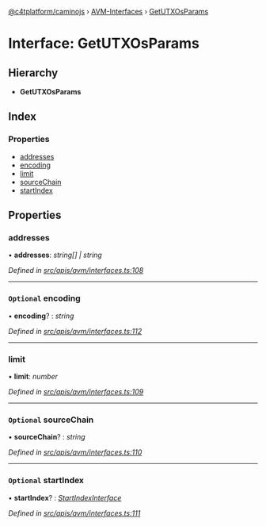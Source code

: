 [@c4tplatform/caminojs](../README.md) › [AVM-Interfaces](../modules/avm_interfaces.md) › [GetUTXOsParams](avm_interfaces.getutxosparams.md)

# Interface: GetUTXOsParams

## Hierarchy

* **GetUTXOsParams**

## Index

### Properties

* [addresses](avm_interfaces.getutxosparams.md#addresses)
* [encoding](avm_interfaces.getutxosparams.md#optional-encoding)
* [limit](avm_interfaces.getutxosparams.md#limit)
* [sourceChain](avm_interfaces.getutxosparams.md#optional-sourcechain)
* [startIndex](avm_interfaces.getutxosparams.md#optional-startindex)

## Properties

###  addresses

• **addresses**: *string[] | string*

*Defined in [src/apis/avm/interfaces.ts:108](https://github.com/chain4travel/caminojs/blob/8077d740/src/apis/avm/interfaces.ts#L108)*

___

### `Optional` encoding

• **encoding**? : *string*

*Defined in [src/apis/avm/interfaces.ts:112](https://github.com/chain4travel/caminojs/blob/8077d740/src/apis/avm/interfaces.ts#L112)*

___

###  limit

• **limit**: *number*

*Defined in [src/apis/avm/interfaces.ts:109](https://github.com/chain4travel/caminojs/blob/8077d740/src/apis/avm/interfaces.ts#L109)*

___

### `Optional` sourceChain

• **sourceChain**? : *string*

*Defined in [src/apis/avm/interfaces.ts:110](https://github.com/chain4travel/caminojs/blob/8077d740/src/apis/avm/interfaces.ts#L110)*

___

### `Optional` startIndex

• **startIndex**? : *[StartIndexInterface](avm_interfaces.startindexinterface.md)*

*Defined in [src/apis/avm/interfaces.ts:111](https://github.com/chain4travel/caminojs/blob/8077d740/src/apis/avm/interfaces.ts#L111)*
